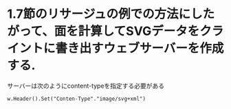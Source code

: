 # 1.7節のリサージュの例での方法にしたがって、面を計算してSVGデータをクライントに書き出すウェブサーバーを作成する.  
サーバーは次のようにcontent-typeを指定する必要がある  
```
w.Header().Set("Conten-Type"."image/svg+xml")
```